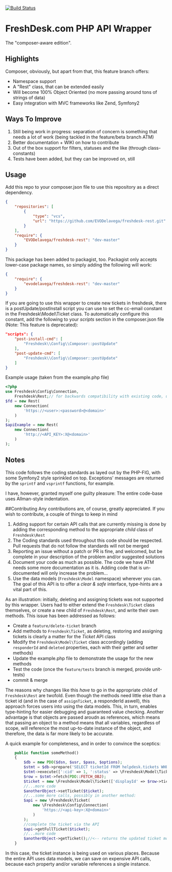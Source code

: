 [![Build Status](https://travis-ci.org/EVODelavega/freshdesk-rest.svg?branch=master)](https://travis-ci.org/EVODelavega/freshdesk-rest)

# FreshDesk.com PHP API Wrapper

The "composer-aware edition".

## Highlights

Composer, obviously, but apart from that, this feature branch offers:

- Namespace support
- A "Rest" class, that can be extended easily
- Will become 100% Object Oriented (no more passing around tons of strings of data)
- Easy integration with MVC frameworks like Zend, Symfony2


## Ways To Improve
1. Still being work in progress: separation of concern is something that needs a lot of work (being tackled in the feature/beta branch ATM)
2. Better documentation + WIKI on how to contribute
3. Out of the box support for filters, statuses and the like (through class-constants)
4. Tests have been added, but they can be improved on, still

## Usage
Add this repo to your composer.json file to use this repository as a direct dependency.

```json
{
    "repositories": [
        {
            "type": "vcs",
            "url": "https://github.com/EVODelavega/freshdesk-rest.git"
        }
    ],
    "require": {
        "EVODelavega/freshdesk-rest": "dev-master"
    }
}
```
This package has been added to packagist, too. Packagist only accepts lower-case package names, so simply adding the following will work:

```json
{
    "require": {
        "evodelavega/freshdesk-rest": "dev-master"
    }
}
```

If you are going to use this wrapper to create new tickets in freshdesk, there is a postUpdate/postInstall script you can use to set the cc-email constant in the Freshdesk\Model\Ticket class. To automatically configure this constant, add the following to your _scripts_ section in the composer.json file (Note: This feature is deprecated):

```json
"scripts": {
    "post-install-cmd": [
        "Freshdesk\\Config\\Composer::postUpdate"
    ],
    "post-update-cmd": [
        "Freshdesk\\Config\\Composer::postUpdate"
    ]
}
```
Example usage (taken from the example.php file)

```php
<?php
use Freshdesk\Config\Connection,
    Freshdesk\Rest;// for backwards compatibility with existing code, use alias: use Freshdesk\Rest as FreshdeskRest;
$fd = new Rest(
    new Connection(
        'https://<user>:<password>@<domain>'
    )
);
$apiExample = new Rest(
    new Connection(
        'http://<API_KEY>:X@<domain>'
    )
);
```

## Notes
This code follows the coding standards as layed out by the PHP-FIG, with some Symfony2 style sprinkled on top.
Exceptions' messages are returned by the `sprintf` and `vsprintf` functions, for example.

I have, however, granted myself one guilty pleasure: The entire code-base uses Allman-style indentation.

##Contributing
Any contributions are, of course, greatly appreciated. If you wish to contribute, a couple of things to keep in mind

1. Adding support for certain API calls that are currently missing is done by adding the corresponding method to the appropriate _child_ class of `Freshdesk\Rest`
2. The Coding standards used throughout this code should be respected. Pull requests that do not follow the standards will not be merged
3. Reporting an issue without a patch or PR is fine, and welcomed, but be complete in your description of the problem and/or suggested solutions
4. Document your code as much as possible. The code we have ATM needs some more documentation as it is. Adding code that is un-documented will only increase the problem...
5. Use the data models (`Freshdesk\Model` namespace) wherever you can. The goal of this API is to offer a _clear & safe_ interface, type-hints are a vital part of this.

As an illustration: initially, deleting and assigning tickets was not supported by this wrapper. Users had to either extend the `Freshdesk\Ticket` class themselves, or create a new child of `Freshdesk\Rest`, and write their own methods. This issue has been addressed as follows:

- Create a `feature/delete-ticket` branch
- Add methods to `Freshdesk\Ticket`, as deleting, restoring and assigning tickets is clearly a matter for the _Ticket_ API class
- Modify the `Freshdesk\Model\Ticket` class accordingly (adding `responderId` and `deleted` properties, each with their getter and setter methods)
- Update the example.php file to demonstrate the usage for the new methods
- Test the code (once the `feature/tests` branch is merged, provide unit-tests)
- commit & merge

The reasons why changes like this _have_ to go in the appropriate child of `Freshdesk\Rest` are twofold. Even though the methods need little else than a ticket id (and in the case of `assignTicket`, a responderId aswell), this approach forces users into using the data models. This, in turn, enables type-hinting for easier debugging and guaranteed value checking.
Another advantage is that objects are passed aroudn as references, which means that passing an object to a method means that all variables, regardless of scope, will reference the most up-to-date instance of the object, and therefore, the data is far more likely to be accurate.

A quick example for completeness, and in order to convince the sceptics:

```php
    public function someMethod()
	{
		$db = new PDO($dsn, $usr, $pass, $options);
		$stmt = $db->prepare('SELECT ticketId FROM helpdesk.tickets WHERE clientId = :cid AND status = :status');
		$stmt->execute([':cid' => 1, ':status' => \Freshdesk\Model\Ticket::STATUS_PENDING]);
		$row = $stmt->fetch(PDO::FETCH_OBJ);
		$ticket = new \Freshdesk\Model\Ticket(['displayId' => $row->ticketId]);//create instance
		//...more code
		$anotherObject->setTicket($ticket);
		//...some more calls, possibly in another method:
		$api = new \Freshdesk\Ticket(
			new \Freshdesk\Config\Connection(
				'https://<api-key>:X@<domain>'
			)
		);
		//complete the ticket via the API
		$api->getFullTicket($ticket);
		//...more code
		$anotherObject->getTicket();//<-- returns the updated ticket model
	}
```

In this case, the ticket instance is being used on various places. Because the entire API uses data models, we can save on expensive API calls, because each property and/or variable references a single instance.
